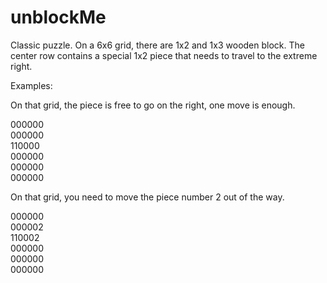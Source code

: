 # unblockMe

Classic puzzle. On a 6x6 grid, there are 1x2 and 1x3 wooden block. The center row contains a special 1x2 piece that needs to travel to the extreme right.

Examples:

On that grid, the piece is free to go on the right, one move is enough.

000000  
000000  
110000  
000000  
000000  
000000

On that grid, you need to move the piece number 2 out of the way.

000000  
000002  
110002  
000000  
000000  
000000